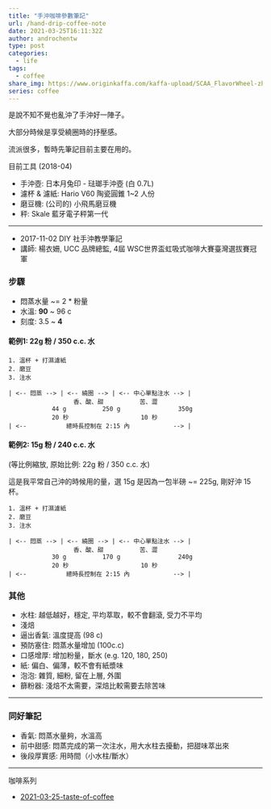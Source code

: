 ```yaml
---
title: "手沖咖啡參數筆記"
url: /hand-drip-coffee-note
date: 2021-03-25T16:11:32Z
author: androchentw
type: post
categories:
  - life
tags: 
  - coffee
share_img: https://www.originkaffa.com/kaffa-upload/SCAA_FlavorWheel-zh-TW.03-24-16.png
series: coffee
---
```


是說不知不覺也亂沖了手沖好一陣子。

大部分時候是享受繞圈時的抒壓感。

流派很多，暫時先筆記目前主要在用的。

目前工具 (2018-04)

* 手沖壺: 日本月兔印 - 琺瑯手沖壺 (白 0.7L)
* 濾杯 & 濾紙: Hario V60 陶瓷圓錐 1~2 人份
* 磨豆機: (公司的) 小飛馬磨豆機
* 秤: Skale 藍牙電子秤第一代



---

* 2017-11-02 DIY 社手沖教學筆記
* 講師: 楊衣姍, UCC 品牌總監, 4屆 WSC世界盃虹吸式咖啡大賽臺灣選拔賽冠軍

### 步驟

* 悶蒸水量 ~= 2 * 粉量
* 水溫: **90** ~ 96 c
* 刻度: 3.5 ~ **4**

#### 範例1: 22g 粉 / 350 c.c. 水

```text
1. 溫杯 + 打濕濾紙  
2. 磨豆  
3. 注水

| <-- 悶蒸 --> | <-- 繞圈 --> | <-- 中心單點注水 --> |
                  香、酸、甜          苦、澀
            44 g          250 g                350g
            20 秒                    10 秒
| <--           總時長控制在 2:15 內            --> |

```

#### 範例2: 15g 粉 / 240 c.c. 水

(等比例縮放, 原始比例: 22g 粉 / 350 c.c. 水)

這是我平常自己沖的時候用的量，選 15g 是因為一包半磅 ~= 225g, 剛好沖 15 杯。

```text
1. 溫杯 + 打濕濾紙  
2. 磨豆  
3. 注水

| <-- 悶蒸 --> | <-- 繞圈 --> | <-- 中心單點注水 --> |
                  香、酸、甜          苦、澀
            30 g          170 g                240g
            20 秒                    10 秒
| <--           總時長控制在 2:15 內            --> |

```

### 其他

* 水柱: 越低越好，穩定, 平均萃取，較不會翻滾, 受力不平均
* 淺焙
* 逼出香氣: 溫度提高 (98 c)
* 預防塞住: 悶蒸水量增加 (100c.c)
* 口感增厚: 增加粉量，斷水 (e.g. 120, 180, 250)
* 紙: 偏白、偏薄，較不會有紙漿味
* 泡泡: 雜質, 細粉, 留在上層, 外圍
* 篩粉器: 淺焙不太需要，深焙比較需要去除苦味

---

### 同好筆記

* 香氣: 悶蒸水量夠，水溫高
* 前中甜感: 悶蒸完成的第一次注水，用大水柱去擾動，把甜味萃出來
* 後段厚實感: 用時間（小水柱/斷水）

---

咖啡系列

* [2021-03-25-taste-of-coffee](2021-03-25-taste-of-coffee.md)
